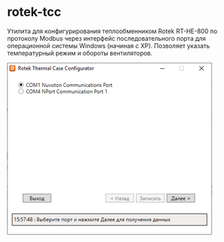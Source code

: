 # rotek-tcc
Утилита для конфигурирования теплообменником Rotek RT-HE-800 по протоколу Modbus через интерфейс последовательного порта для операционной системы Windows (начиная с XP).
Позволяет указать температурный режим и обороты вентиляторов.

![Основное окно программы](https://github.com/stakly/rotek-tc/raw/main/mainscreen.png)

